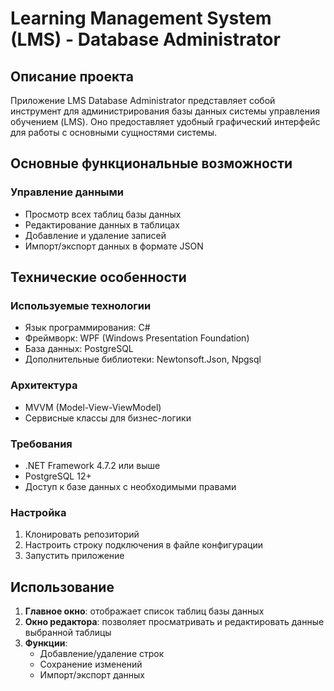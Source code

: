 # Learning Management System (LMS) - Database Administrator

## Описание проекта

Приложение LMS Database Administrator представляет собой инструмент для администрирования базы данных системы управления обучением (LMS). Оно предоставляет удобный графический интерфейс для работы с основными сущностями системы.

## Основные функциональные возможности

### Управление данными
- Просмотр всех таблиц базы данных
- Редактирование данных в таблицах
- Добавление и удаление записей
- Импорт/экспорт данных в формате JSON

## Технические особенности

### Используемые технологии
- Язык программирования: C#
- Фреймворк: WPF (Windows Presentation Foundation)
- База данных: PostgreSQL
- Дополнительные библиотеки: Newtonsoft.Json, Npgsql

### Архитектура
- MVVM (Model-View-ViewModel)
- Сервисные классы для бизнес-логики

### Требования
- .NET Framework 4.7.2 или выше
- PostgreSQL 12+
- Доступ к базе данных с необходимыми правами

### Настройка
1. Клонировать репозиторий
2. Настроить строку подключения в файле конфигурации
3. Запустить приложение

## Использование

1. **Главное окно**: отображает список таблиц базы данных
2. **Окно редактора**: позволяет просматривать и редактировать данные выбранной таблицы
3. **Функции**:
   - Добавление/удаление строк
   - Сохранение изменений
   - Импорт/экспорт данных

